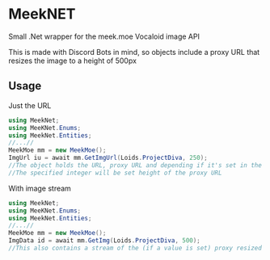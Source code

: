 # MeekNET
Small .Net wrapper for the meek.moe Vocaloid image API

This is made with Discord Bots in mind, so objects include a proxy URL that resizes the image to a height of 500px

## Usage

Just the URL
```cs
using MeekNet;
using MeeKNet.Enums;
using MeekNet.Entities;
//...//
MeekMoe mm = new MeekMoe();
ImgUrl iu = await mm.GetImgUrl(Loids.ProjectDiva, 250);
//The object holds the URL, proxy URL and depending if it's set in the API DB, a creator message 
//The specified integer will be set height of the proxy URL
```

With image stream
```cs
using MeekNet;
using MeeKNet.Enums;
using MeekNet.Entities;
//...//
MeekMoe mm = new MeekMoe();
ImgData id = await mm.GetImg(Loids.ProjectDiva, 500);
//This also contains a stream of the (if a value is set) proxy resized image and the filetype (for example "jpeg" or "png")
```

